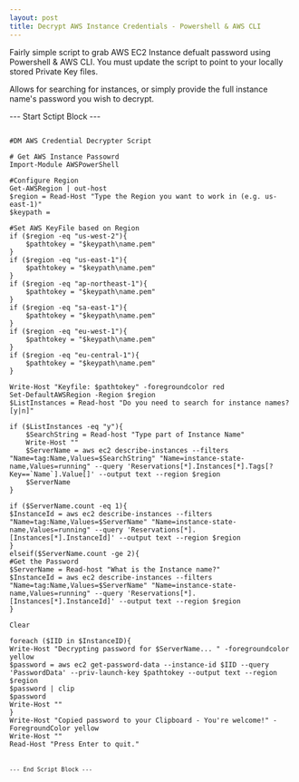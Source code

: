 ```yaml
---
layout: post
title: Decrypt AWS Instance Credentials - Powershell & AWS CLI
---
```


Fairly simple script to grab AWS EC2 Instance defualt password using Powershell & AWS CLI. You must update the script to point to your locally stored Private Key files. 

Allows for searching for instances, or simply provide the full instance name's password you wish to decrypt.

--- Start Sctipt Block ---

<pre>
<code>
#DM AWS Credential Decrypter Script

# Get AWS Instance Passowrd
Import-Module AWSPowerShell

#Configure Region
Get-AWSRegion | out-host
$region = Read-Host "Type the Region you want to work in (e.g. us-east-1)"
$keypath = <PATH TO KEYS HERE>

#Set AWS KeyFile based on Region
if ($region -eq "us-west-2"){
    $pathtokey = "$keypath\name.pem"
}
if ($region -eq "us-east-1"){
    $pathtokey = "$keypath\name.pem"
}
if ($region -eq "ap-northeast-1"){
    $pathtokey = "$keypath\name.pem"
}
if ($region -eq "sa-east-1"){
    $pathtokey = "$keypath\name.pem"
}
if ($region -eq "eu-west-1"){
    $pathtokey = "$keypath\name.pem"
}
if ($region -eq "eu-central-1"){
    $pathtokey = "$keypath\name.pem"
}

Write-Host "Keyfile: $pathtokey" -foregroundcolor red
Set-DefaultAWSRegion -Region $region
$ListInstances = Read-host "Do you need to search for instance names? [y|n]"

if ($ListInstances -eq "y"){
    $SearchString = Read-host "Type part of Instance Name"
    Write-Host ""
    $ServerName = aws ec2 describe-instances --filters "Name=tag:Name,Values=$SearchString" "Name=instance-state-name,Values=running" --query 'Reservations[*].Instances[*].Tags[?Key==`Name`].Value[]' --output text --region $region
    $ServerName
}

if ($ServerName.count -eq 1){
$InstanceId = aws ec2 describe-instances --filters "Name=tag:Name,Values=$ServerName" "Name=instance-state-name,Values=running" --query 'Reservations[*].[Instances[*].InstanceId]' --output text --region $region
}
elseif($ServerName.count -ge 2){
#Get the Password
$ServerName = Read-host "What is the Instance name?"
$InstanceId = aws ec2 describe-instances --filters "Name=tag:Name,Values=$ServerName" "Name=instance-state-name,Values=running" --query 'Reservations[*].[Instances[*].InstanceId]' --output text --region $region
}

Clear

foreach ($IID in $InstanceID){
Write-Host "Decrypting password for $ServerName... " -foregroundcolor yellow
$password = aws ec2 get-password-data --instance-id $IID --query 'PasswordData' --priv-launch-key $pathtokey --output text --region $region
$password | clip
$password
Write-Host ""
}
Write-Host "Copied password to your Clipboard - You're welcome!" -ForegroundColor yellow
Write-Host ""
Read-Host "Press Enter to quit."
<code>
<pre>

--- End Script Block ---
